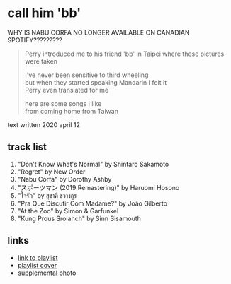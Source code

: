 # call him 'bb'

WHY IS NABU CORFA NO LONGER AVAILABLE ON CANADIAN SPOTIFY?????????

> Perry introduced me to his friend 'bb' in Taipei where these pictures were taken
>
> I've never been sensitive to third wheeling  
> but when they started speaking Mandarin I felt it  
> Perry even translated for me
>
> here are some songs I like  
> from coming home from Taiwan

text written 2020 april 12

## track list

1. "Don't Know What's Normal" by Shintaro Sakamoto
2. "Regret" by New Order
3. "Nabu Corfa" by Dorothy Ashby
4. "スポーツマン (2019 Remastering)" by Haruomi Hosono
5. "ใจรัก" by สุชาติ ชวางกูร
6. "Pra Que Discutir Com Madame?" by João Gilberto
7. "At the Zoo" by Simon & Garfunkel
8. "Kung Prous Srolanch" by Sinn Sisamouth

## links

- [link to playlist](https://open.spotify.com/playlist/6EJRuSsAKQawNnAGPAiNzG)
- [playlist cover](./cover.jpeg)
- [supplemental photo](./supplement.jpeg)
